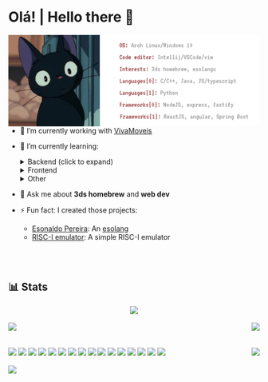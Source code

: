 <h1 align="left">Olá! | Hello there 👋
</h1>

<img src="./banner.svg" align="right">

<p align="left">
  
  - 🔭 I’m currently working with [VivaMoveis](https://vivamoveis.com/)
  - 🌱 I’m currently learning:
    <details>
      <summary>Backend (click to expand)</summary>
  
    - Spring
    - ExpressJS
    - Fastify
    - C++ (http)
      
    </details>
    <details>
      <summary>Frontend</summary>
  
    - Typescript
    - ReactJS
    - Angular
      
    </details>
        </details>
    <details>
      <summary>Other</summary>
  
    - homebrew (3ds, wii)
    - C++
    - Low level coding
      
    </details>
  - 💬 Ask me about **3ds homebrew** and **web dev**
  - ⚡ Fun fact: I created those projects:
    - [Esonaldo Pereira](https://github.com/710lucas/esonaldo-pereira): An [esolang](https://esolangs.org/wiki/Esoteric_programming_language)
    - [RISC-I emulator](https://github.com/710lucas/RISC-I-Emu): A simple RISC-I emulator
    
  
</p>

<br>
<br>

<h2>
  📊 Stats 
</h2>


<p align="center">
<img src="https://github-readme-stats.vercel.app/api/top-langs/?username=710lucas&layout=compact">  
</p>

<img src="https://streak-stats.demolab.com?user=710lucas&hide_border=true" align="right">
<img src="https://github-readme-stats.vercel.app/api?username=710lucas" >

  






<br>
<br>

<p align="left">
    <img  src="https://i.pinimg.com/originals/d8/aa/d9/d8aad938f2beea672124ebf1309584c7.gif" style="height: 50vh" align="right">
    <img src="https://cdn.jsdelivr.net/gh/devicons/devicon/icons/java/java-original-wordmark.svg" width="75vw"/>
    <img src="https://cdn.jsdelivr.net/gh/devicons/devicon/icons/javascript/javascript-plain.svg" width="75vw"/>
    <img src="https://cdn.jsdelivr.net/gh/devicons/devicon/icons/cplusplus/cplusplus-original.svg" width="75vw"/>
    <img src="https://cdn.jsdelivr.net/gh/devicons/devicon/icons/c/c-original.svg" width="75vw"/>
    <img src="https://cdn.jsdelivr.net/gh/devicons/devicon/icons/python/python-original-wordmark.svg" width="75vw" />
    <img src="https://cdn.jsdelivr.net/gh/devicons/devicon/icons/angularjs/angularjs-plain-wordmark.svg"  width="75vw"/>
    <img src="https://cdn.jsdelivr.net/gh/devicons/devicon/icons/html5/html5-original-wordmark.svg" width="75vw"/>
    <img src="https://cdn.jsdelivr.net/gh/devicons/devicon/icons/css3/css3-original-wordmark.svg" width="75vw"/>
    <img src="https://cdn.jsdelivr.net/gh/devicons/devicon/icons/spring/spring-original-wordmark.svg" width="75vw"/>
    <img src="https://cdn.jsdelivr.net/gh/devicons/devicon/icons/bash/bash-original.svg" width="75vw" />
    <img src="https://cdn.jsdelivr.net/gh/devicons/devicon/icons/ssh/ssh-original-wordmark.svg" width="75vw"/>
    <img src="https://cdn.jsdelivr.net/gh/devicons/devicon/icons/linux/linux-original.svg" width="75vw"/>
    <img src="https://cdn.jsdelivr.net/gh/devicons/devicon/icons/docker/docker-plain-wordmark.svg" width="75vw" /> 
    <img src="https://cdn.jsdelivr.net/gh/devicons/devicon/icons/react/react-original-wordmark.svg" width="75vw"/>
    <img src="https://cdn.jsdelivr.net/gh/devicons/devicon@latest/icons/nodejs/nodejs-original-wordmark.svg" width="75vw"/>
    <img src="https://cdn.jsdelivr.net/gh/devicons/devicon@latest/icons/typescript/typescript-original.svg" width="75vw"/>
    <br>
    <br>
    <img src="https://komarev.com/ghpvc/?username=710lucas">
    <br>
    <br>
</p>


        







<!---
LucasPB710/LucasPB710 is a ✨ special ✨ repository because its `README.md` (this file) appears on your GitHub profile.
You can click the Preview link to take a look at your changes.
--->
